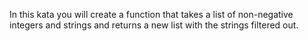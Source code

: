 In this kata you will create a function that takes a list of non-negative integers and strings and returns a new list with the strings filtered out.

